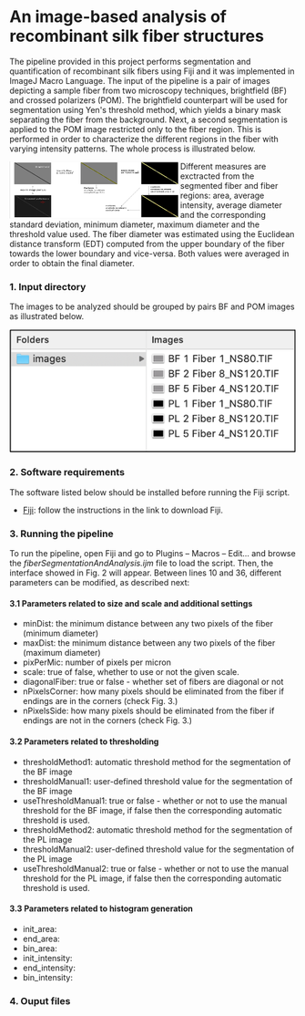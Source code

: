 # An image-based analysis of recombinant silk fiber structures

The pipeline provided in this project performs segmentation and quantification of recombinant silk fibers using Fiji and it was implemented in ImageJ Macro Language. The input of the pipeline is a pair of images depicting a sample fiber from two microscopy techniques, brightfield (BF) and crossed polarizers (POM). The brightfield counterpart will be used for segmentation using Yen's threshold method, which yields a binary mask separating the fiber from the background. Next, a second segmentation is applied to the POM image restricted only to the fiber region. This is performed in order to characterize the different regions in the fiber with varying intensity patterns. The whole process is illustrated below.

<a href="url"><img src="img/scheme_image.png" align="left" height="100" width="300" ></a>

Different measures are exctracted from the segmented fiber and fiber regions: area, average intensity, average diameter and the corresponding standard deviation, minimum diameter, maximum diameter and the threshold value used. The fiber diameter was estimated using the Euclidean distance transform (EDT) computed from the upper boundary of the fiber towards the lower boundary and vice-versa. Both values were averaged in order to obtain the final diameter. 

### 1.	Input directory

The images to be analyzed should be grouped by pairs BF and POM images as illustrated below.

![input](img/input_dir.png "Input directory with images to be analyzed")

### 2.	Software requirements

The software listed below should be installed before running the Fiji script. 

* [Fiji](https://fiji.sc): follow the instructions in the link to download Fiji.

### 3.	Running the pipeline

To run the pipeline, open Fiji and go to Plugins – Macros – Edit... and browse the *fiberSegmentationAndAnalysis.ijm* file to load the script. Then, the interface showed in Fig. 2 will appear. Between lines 10 and 36, different parameters can be modified, as described next:

#### 3.1	Parameters related to size and scale and additional settings

* minDist: the minimum distance between any two pixels of the fiber (minimum diameter)
* maxDist: the minimum distance between any two pixels of the fiber (maximum diameter)
* pixPerMic: number of pixels per micron 
* scale: true of false, whether to use or not the given scale.
* diagonalFiber: true or false - whether set of fibers are diagonal or not
* nPixelsCorner: how many pixels should be eliminated from the fiber if endings are in the corners (check Fig. 3.)
* nPixelsSide: how many pixels should be eliminated from the fiber if endings are not in the corners (check Fig. 3.)

#### 3.2	Parameters related to thresholding

* thresholdMethod1: automatic threshold method for the segmentation of the BF image
* thresholdManual1: user-defined threshold value for the segmentation of the BF image
* useThresholdManual1: true or false - whether or not to use the manual threshold for the BF image, if false then the corresponding automatic threshold is used.
* thresholdMethod2: automatic threshold method for the segmentation of the PL image
* thresholdManual2: user-defined threshold value for the segmentation of the PL image
* useThresholdManual2: true or false - whether or not to use the manual threshold for the PL image, if false then the corresponding automatic threshold is used.

#### 3.3	Parameters related to histogram generation

* init_area:
* end_area:
* bin_area:
* init_intensity:
* end_intensity:
* bin_intensity:


### 4.	Ouput files
